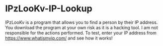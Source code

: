 # IPzLooKv-IP-Lookup
IPzLooKv is a program that allows you to find a person by their IP address. You download the program at your own risk as it is a hacking tool. I am not responsible for the actions performed.
To test, enter your IP address from https://www.whatismyip.com/ and see how it works!
